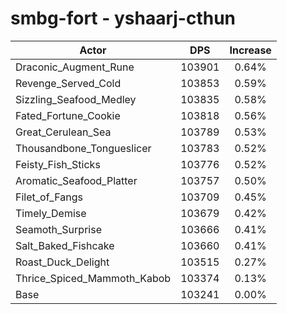 # smbg-fort - yshaarj-cthun
| Actor | DPS | Increase |
|---|:---:|:---:|
|Draconic_Augment_Rune|103901|0.64%|
|Revenge_Served_Cold|103853|0.59%|
|Sizzling_Seafood_Medley|103835|0.58%|
|Fated_Fortune_Cookie|103818|0.56%|
|Great_Cerulean_Sea|103789|0.53%|
|Thousandbone_Tongueslicer|103783|0.52%|
|Feisty_Fish_Sticks|103776|0.52%|
|Aromatic_Seafood_Platter|103757|0.50%|
|Filet_of_Fangs|103709|0.45%|
|Timely_Demise|103679|0.42%|
|Seamoth_Surprise|103666|0.41%|
|Salt_Baked_Fishcake|103660|0.41%|
|Roast_Duck_Delight|103515|0.27%|
|Thrice_Spiced_Mammoth_Kabob|103374|0.13%|
|Base|103241|0.00%|
